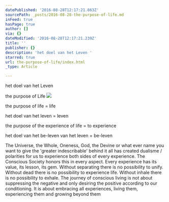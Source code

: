 ```yaml
---
datePublished: '2016-08-28T12:17:21.863Z'
sourcePath: _posts/2016-08-28-the-purpose-of-life.md
inFeed: true
hasPage: true
author: []
via: {}
dateModified: '2016-08-28T12:17:21.239Z'
title: ''
publisher: {}
description: 'het doel van het Leven '
starred: true
url: the-purpose-of-life/index.html
_type: Article

---
```

het doel van het Leven 

the purpose of Life
![](https://the-grid-user-content.s3-us-west-2.amazonaws.com/c5059aa8-a306-49fd-881a-4d98e9b5607d.jpg)

the purpose of life = life 

het doel van het leven = leven

the purpose of the experience of life = to experience

het doel van het be-leven van het leven = be-leven

The Universe, the Whole, Oneness, God, the Devine or what ever name you want to give the 'greater indescribable' behind it all has created dualisme / polarities for us to experience both sides of every experience. The Conscious Society honors this in every aspect. Every experience has its value, its lesson, its gem. Without separating there is no possibility to unify. Without dead there is no possibility to experience life. Without inhale there is no possibility to exhale. The journey of conscious living is not about suppressing the negative and only desiring the positive according to our conditioning. It is about embracing all experiences, living them, experiencing them and growing beyond them